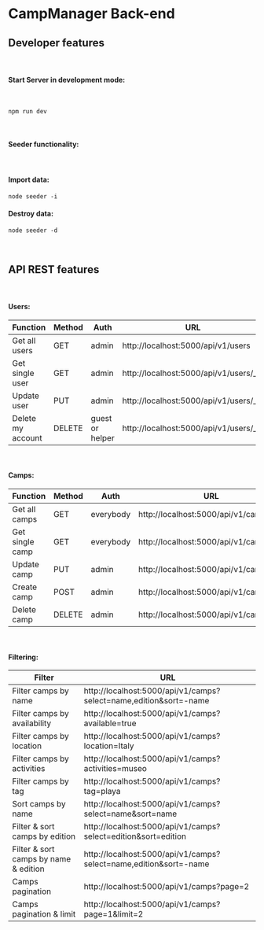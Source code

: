 # CampManager Back-end

## Developer features

<br>

#### **Start Server in development mode:**

<br>

```ssh
npm run dev
```

<br>

#### **Seeder functionality:**

<br>

#### Import data:

```ssh
node seeder -i
```

#### Destroy data:

```ssh
node seeder -d
```

<br>

## API REST features

<br>

#### **Users:**

| Function          | Method | Auth            | URL                                     |
| ----------------- | ------ | --------------- | --------------------------------------- |
| Get all users     | GET    | admin           | http://localhost:5000/api/v1/users      |
| Get single user   | GET    | admin           | http://localhost:5000/api/v1/users/\_id |
| Update user       | PUT    | admin           | http://localhost:5000/api/v1/users/\_id |
| Delete my account | DELETE | guest or helper | http://localhost:5000/api/v1/users/\_id |

<br>

#### **Camps:**

| Function        | Method | Auth      | URL                                     |
| --------------- | ------ | --------- | --------------------------------------- |
| Get all camps   | GET    | everybody | http://localhost:5000/api/v1/camps      |
| Get single camp | GET    | everybody | http://localhost:5000/api/v1/camps/\_id |
| Update camp     | PUT    | admin     | http://localhost:5000/api/v1/camps/\_id |
| Create camp     | POST   | admin     | http://localhost:5000/api/v1/camps      |
| Delete camp     | DELETE | admin     | http://localhost:5000/api/v1/camps/\_id |

<br>

#### **Filtering:**

| Filter                                | URL                                                               |
| ------------------------------------- | ----------------------------------------------------------------- |
| Filter camps by name                  | http://localhost:5000/api/v1/camps?select=name,edition&sort=-name |
| Filter camps by availability          | http://localhost:5000/api/v1/camps?available=true                 |
| Filter camps by location              | http://localhost:5000/api/v1/camps?location=Italy                 |
| Filter camps by activities            | http://localhost:5000/api/v1/camps?activities=museo               |
| Filter camps by tag                   | http://localhost:5000/api/v1/camps?tag=playa                      |
| Sort camps by name                    | http://localhost:5000/api/v1/camps?select=name&sort=name          |
| Filter & sort camps by edition        | http://localhost:5000/api/v1/camps?select=edition&sort=edition    |
| Filter & sort camps by name & edition | http://localhost:5000/api/v1/camps?select=name,edition&sort=-name |
| Camps pagination                      | http://localhost:5000/api/v1/camps?page=2                         |
| Camps pagination & limit              | http://localhost:5000/api/v1/camps?page=1&limit=2                 |
